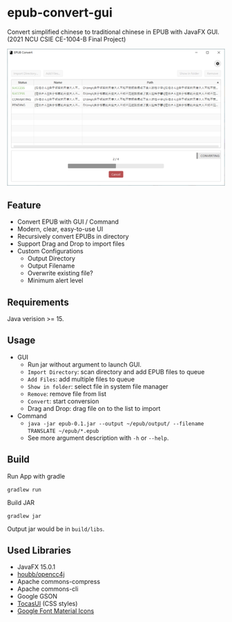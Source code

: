 # epub-convert-gui
Convert simplified chinese to traditional chinese in EPUB with JavaFX GUI.  
(2021 NCU CSIE CE-1004-B Final Project)  

![Screenshot](./Screenshot.png)

## Feature
- Convert EPUB with GUI / Command
- Modern, clear, easy-to-use UI
- Recursively convert EPUBs in directory
- Support Drag and Drop to import files
- Custom Configurations
    - Output Directory
    - Output Filename
    - Overwrite existing file?
    - Minimum alert level

## Requirements
Java verision >= 15.

## Usage
- GUI
    - Run jar without argument to launch GUI.
    - `Import Directory`: scan directory and add EPUB files to queue
    - `Add Files`: add multiple files to queue
    - `Show in folder`: select file in system file manager
    - `Remove`: remove file from list
    - `Convert`: start conversion
    - Drag and Drop: drag file on to the list to import
- Command
    - `java -jar epub-0.1.jar --output ~/epub/output/ --filename TRANSLATE ~/epub/*.epub`
    - See more argument description with `-h` or `--help`.

## Build
Run App with gradle
```
gradlew run
```

Build JAR
```
gradlew jar
```
Output jar would be in `build/libs`.

## Used Libraries
- JavaFX 15.0.1
- [houbb/opencc4j](https://github.com/houbb/opencc4j)
- Apache commons-compress
- Apache commons-cli
- Google GSON
- [TocasUI](https://tocas-ui.com) (CSS styles)
- [Google Font Material Icons](https://fonts.google.com/icons?selected=Material+Icons+Outlined)